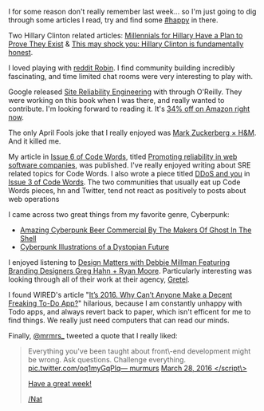 I for some reason don't really remember last week... so I'm just going to dig through some articles I read, try and find some [#happy](/tag/happy) in there.

Two Hillary Clinton related articles: [Millennials for Hillary Have a Plan to Prove They Exist](http://www.wired.com/2016/03/millennials-hillary-plan-prove-exist/) & [This may shock you: Hillary Clinton is fundamentally honest](http://www.theguardian.com/commentisfree/2016/mar/28/hillary-clinton-honest-transparency-jill-abramson).

I loved playing with [reddit Robin](http://www.redditblog.com/2016/04/robin.html). I find community building incredibly fascinating, and time limited chat rooms were very interesting to play with.

Google released [Site Reliability Engineering](http://shop.oreilly.com/product/0636920041528.do) with through O'Reilly. They were working on this book when I was there, and really wanted to contribute. I'm looking forward to reading it. It's [34% off on Amazon right now](http://amzn.to/1RVWHYr).

The only April Fools joke that I really enjoyed was [Mark Zuckerberg × H&M](http://markforhm.com/). And it killed me.

My article in [Issue 6 of Code Words](https://codewords.recurse.com/issues/six), titled [Promoting reliability in web software companies](https://codewords.recurse.com/issues/six/promoting-reliability-in-web-software-companies), was published. I've really enjoyed writing about SRE related topics for Code Words. I also wrote a piece titled [DDoS and you](https://codewords.recurse.com/issues/three/ddos-and-you) in [Issue 3 of Code Words](https://codewords.recurse.com/issues/three). The two communities that usually eat up Code Words pieces, hn and Twitter, tend not react as positively to posts about web operations

I came across two great things from my favorite genre, Cyberpunk:

*   [Amazing Cyberpunk Beer Commercial By The Makers Of Ghost In The Shell](http://io9.gizmodo.com/amazing-cyberpunk-beer-commercial-by-the-makers-of-ghos-1554510274)
*   [Cyberpunk Illustrations of a Dystopian Future](http://thecreatorsproject.vice.com/blog/cyberpunk-art-book-gonzales)

I enjoyed listening to [Design Matters with Debbie Millman Featuring Branding Designers Greg Hahn + Ryan Moore](http://designobserver.com/feature/greg-hahn--ryan-moore/39250/). Particularly interesting was looking through all of their work at their agency, [Gretel](http://gretelny.com/).

I found WIRED's article "[It’s 2016. Why Can’t Anyone Make a Decent Freaking To-Do App?](http://www.wired.com/2016/03/best-to-do-list-app?mbid=social_fb)" hilarious, because I am constantly unhappy with Todo apps, and always revert back to paper, which isn't efficent for me to find things. We really just need computers that can read our minds.

Finally, [@mrmrs\_](https://twitter.com/mrmrs_) tweeted a quote that I really liked:

> Everything you've been taught about front\\-end development might be wrong. Ask questions. Challenge everything. [pic.twitter.com/oq1myGqPlq— murmurs](https://t.co/oq1myGqPlq) [March 28, 2016 </script\\> <p>Have a great week!</p> <p>/Nat</p> </x-turndown>](https://twitter.com/mrmrs\_/status/714594239502557184)